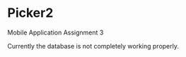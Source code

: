 # Picker2
Mobile Application Assignment 3

Currently the database is not completely working properly.
